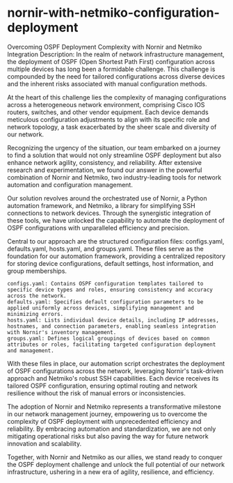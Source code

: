 # nornir-with-netmiko-configuration-deployment
Overcoming OSPF Deployment Complexity with Nornir and Netmiko Integration
Description:
In the realm of network infrastructure management, the deployment of OSPF (Open Shortest Path First) configuration across multiple devices has long been a formidable challenge. This challenge is compounded by the need for tailored configurations across diverse devices and the inherent risks associated with manual configuration methods.

At the heart of this challenge lies the complexity of managing configurations across a heterogeneous network environment, comprising Cisco IOS routers, switches, and other vendor equipment. Each device demands meticulous configuration adjustments to align with its specific role and network topology, a task exacerbated by the sheer scale and diversity of our network.

Recognizing the urgency of the situation, our team embarked on a journey to find a solution that would not only streamline OSPF deployment but also enhance network agility, consistency, and reliability. After extensive research and experimentation, we found our answer in the powerful combination of Nornir and Netmiko, two industry-leading tools for network automation and configuration management.

Our solution revolves around the orchestrated use of Nornir, a Python automation framework, and Netmiko, a library for simplifying SSH connections to network devices. Through the synergistic integration of these tools, we have unlocked the capability to automate the deployment of OSPF configurations with unparalleled efficiency and precision.

Central to our approach are the structured configuration files: configs.yaml, defaults.yaml, hosts.yaml, and groups.yaml. These files serve as the foundation for our automation framework, providing a centralized repository for storing device configurations, default settings, host information, and group memberships.

    configs.yaml: Contains OSPF configuration templates tailored to specific device types and roles, ensuring consistency and accuracy across the network.
    defaults.yaml: Specifies default configuration parameters to be applied uniformly across devices, simplifying management and minimizing errors.
    hosts.yaml: Lists individual device details, including IP addresses, hostnames, and connection parameters, enabling seamless integration with Nornir's inventory management.
    groups.yaml: Defines logical groupings of devices based on common attributes or roles, facilitating targeted configuration deployment and management.

With these files in place, our automation script orchestrates the deployment of OSPF configurations across the network, leveraging Nornir's task-driven approach and Netmiko's robust SSH capabilities. Each device receives its tailored OSPF configuration, ensuring optimal routing and network resilience without the risk of manual errors or inconsistencies.

The adoption of Nornir and Netmiko represents a transformative milestone in our network management journey, empowering us to overcome the complexity of OSPF deployment with unprecedented efficiency and reliability. By embracing automation and standardization, we are not only mitigating operational risks but also paving the way for future network innovation and scalability.

Together, with Nornir and Netmiko as our allies, we stand ready to conquer the OSPF deployment challenge and unlock the full potential of our network infrastructure, ushering in a new era of agility, resilience, and efficiency.
